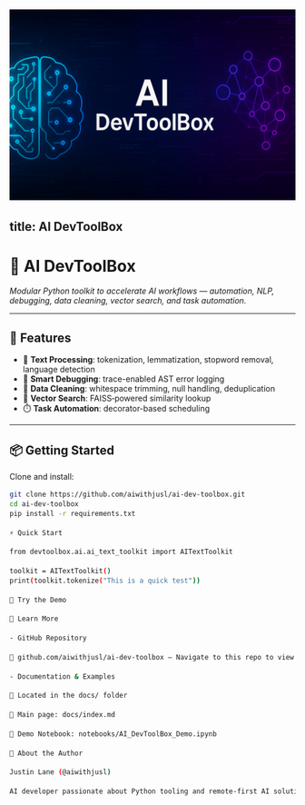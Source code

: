 ![Banner](ai_dev_toolbox_banner.png)
---
title: AI DevToolBox
---

# 🧠 AI DevToolBox

*Modular Python toolkit to accelerate AI workflows — automation, NLP, debugging, data cleaning, vector search, and task automation.*

---

## 🚀 Features

- 🧠 **Text Processing**: tokenization, lemmatization, stopword removal, language detection  
- 🐞 **Smart Debugging**: trace-enabled AST error logging  
- 🧹 **Data Cleaning**: whitespace trimming, null handling, deduplication  
- 🧭 **Vector Search**: FAISS‑powered similarity lookup  
- ⏱️ **Task Automation**: decorator-based scheduling

---

## 📦 Getting Started

Clone and install:

```bash
git clone https://github.com/aiwithjusl/ai-dev-toolbox.git
cd ai-dev-toolbox
pip install -r requirements.txt

⚡ Quick Start

from devtoolbox.ai.ai_text_toolkit import AITextToolkit

toolkit = AITextToolkit()
print(toolkit.tokenize("This is a quick test"))

📓 Try the Demo

📄 Learn More

- GitHub Repository

📂 github.com/aiwithjusl/ai-dev-toolbox — Navigate to this repo to view full source code and modules.

- Documentation & Examples

📂 Located in the docs/ folder

📄 Main page: docs/index.md

📓 Demo Notebook: notebooks/AI_DevToolBox_Demo.ipynb

👤 About the Author

Justin Lane (@aiwithjusl)

AI developer passionate about Python tooling and remote-first AI solutions
